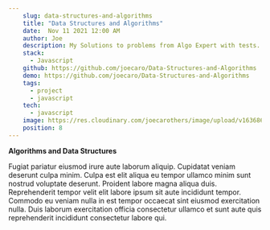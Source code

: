 ```yaml
---
    slug: data-structures-and-algorithms
    title: "Data Structures and Algorithms"
    date:  Nov 11 2021 12:00 AM
    author: Joe
    description: My Solutions to problems from Algo Expert with tests.
    stack: 
      - Javascript
    github: https://github.com/joecaro/Data-Structures-and-Algorithms
    demo: https://github.com/joecaro/Data-Structures-and-Algorithms
    tags:
      - project 
      - javascript 
    tech:
      - javascript
    image: https://res.cloudinary.com/joecarothers/image/upload/v1636867477/misc/Screenshot_2021-11-14_002430_b4v8vd.png
    position: 8
---
```


**Algorithms and Data Structures**

Fugiat pariatur eiusmod irure aute laborum aliquip. Cupidatat veniam deserunt culpa minim. Culpa est elit aliqua eu tempor ullamco minim sunt nostrud voluptate deserunt. Proident labore magna aliqua duis. Reprehenderit tempor velit elit labore ipsum sit aute incididunt tempor. Commodo eu veniam nulla in est tempor occaecat sint eiusmod exercitation nulla. Duis laborum exercitation officia consectetur ullamco et sunt aute quis reprehenderit incididunt consectetur labore qui.
